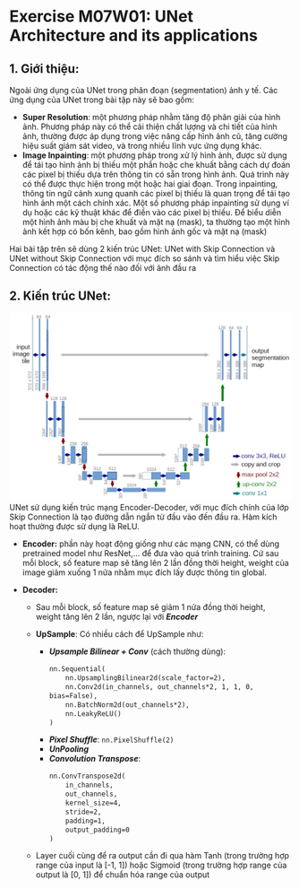 # Exercise M07W01: UNet Architecture and its applications

## 1. Giới thiệu:
Ngoài ứng dụng của UNet trong phân đoạn (segmentation) ảnh y tế. Các ứng dụng của UNet trong bài tập này sẽ bao gồm: 
- **Super Resolution**: một phương pháp  nhằm tăng độ phân giải của hình ảnh. Phương pháp này có thể cải thiện chất lượng và chi tiết của hình ảnh, thường được áp dụng trong việc nâng cấp hình ảnh cũ, tăng cường hiệu suất giám sát video, và trong nhiều lĩnh vực ứng dụng khác.
- **Image Inpainting**: một phương pháp trong xử lý hình ảnh, được sử dụng để tái tạo hình ảnh bị thiếu một phần hoặc che khuất bằng cách dự đoán các pixel bị thiếu dựa trên thông tin có sẵn trong hình ảnh. Quá trình này có thể được thực hiện trong một hoặc hai giai đoạn. Trong inpainting, thông tin ngữ cảnh xung quanh các pixel bị thiếu là quan trọng để tái tạo hình ảnh một cách chính xác. Một số phương pháp inpainting sử dụng ví dụ hoặc các kỹ thuật khác để điền vào các pixel bị thiếu. Để biểu diễn một hình ảnh màu bị che khuất và mặt nạ (mask), ta thường tạo một hình ảnh kết hợp có bốn kênh, bao gồm hình ảnh gốc và mặt nạ (mask)

Hai bài tập trên sẽ dùng 2 kiến trúc UNet: UNet with Skip Connection và UNet without Skip Connection với mục đích so sánh và tìm hiểu việc Skip Connection có tác động thế nào đối với ảnh đầu ra

## 2. Kiến trúc UNet:
![unet architecture](readme_img/u-net-architecture.png "UNet Architecture")
UNet sử dụng kiến trúc mạng Encoder-Decoder, với mục đích chính của lớp Skip Connection là tạo đường dẫn ngắn từ đầu vào đến đầu ra. Hàm kích hoạt thường được sử dụng là ReLU.
- **Encoder:** phần này hoạt động giống như các mạng CNN, có thể dùng pretrained model như ResNet,... để đưa vào quá trình training. Cứ sau mỗi block, số feature map sẽ tăng lên 2 lần đồng thời height, weight của image giảm xuống 1 nửa nhằm mục đích lấy được thông tin global.

- **Decoder:**    
    - Sau mỗi block, số feature map sẽ giảm 1 nửa đồng thời height, weight tăng lên 2 lần, ngược lại với ***Encoder***
    
    - **UpSample**: Có nhiều cách để UpSample như:

        - ***Upsample Bilinear + Conv*** (cách thường dùng):
            ```
            nn.Sequential(
                nn.UpsamplingBilinear2d(scale_factor=2),
                nn.Conv2d(in_channels, out_channels*2, 1, 1, 0, bias=False),
                nn.BatchNorm2d(out_channels*2),
                nn.LeakyReLU()
            )
            ```
        - ***Pixel Shuffle***: 
            ```nn.PixelShuffle(2)```
        - ***UnPooling***
        - ***Convolution Transpose***: 
            ```
            nn.ConvTranspose2d(
                in_channels,
                out_channels, 
                kernel_size=4, 
                stride=2, 
                padding=1,
                output_padding=0
            )
            ```
    - Layer cuối cùng để ra output cần đi qua hàm Tanh (trong trường hợp range của input là [-1, 1]) hoặc Sigmoid (trong trường hợp range của output là [0, 1]) để chuẩn hóa range của output